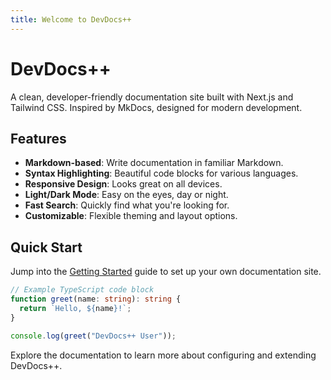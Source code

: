```yaml
---
title: Welcome to DevDocs++
---
```


# DevDocs++

A clean, developer-friendly documentation site built with Next.js and Tailwind CSS. Inspired by MkDocs, designed for modern development.

## Features

- **Markdown-based**: Write documentation in familiar Markdown.
- **Syntax Highlighting**: Beautiful code blocks for various languages.
- **Responsive Design**: Looks great on all devices.
- **Light/Dark Mode**: Easy on the eyes, day or night.
- **Fast Search**: Quickly find what you're looking for.
- **Customizable**: Flexible theming and layout options.

## Quick Start

Jump into the [Getting Started](/guides/getting-started) guide to set up your own documentation site.

```typescript
// Example TypeScript code block
function greet(name: string): string {
  return `Hello, ${name}!`;
}

console.log(greet("DevDocs++ User"));
```

Explore the documentation to learn more about configuring and extending DevDocs++.

